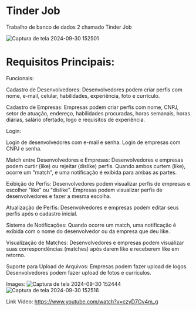 # Tinder Job
Trabalho de banco de dados 2 chamado Tinder Job

![Captura de tela 2024-09-30 152501](https://github.com/user-attachments/assets/16644578-1a4e-4d17-9172-6d8c9a3df143)

# Requisitos Principais:

Funcionais:


Cadastro de Desenvolvedores:
Desenvolvedores podem criar perfis com nome, e-mail, celular, habilidades, experiência, foto e currículo.


Cadastro de Empresas:
Empresas podem criar perfis com nome, CNPJ, setor de atuação, endereço, habilidades procuradas, horas semanais, horas diárias, salário ofertado, logo e requisitos de experiência.


Login:

Login de desenvolvedores com e-mail e senha.
Login de empresas com CNPJ e senha.


Match entre Desenvolvedores e Empresas:
Desenvolvedores e empresas podem curtir (like) ou rejeitar (dislike) perfis.
Quando ambos curtem (like), ocorre um "match", e uma notificação é exibida para ambas as partes.


Exibição de Perfis:
Desenvolvedores podem visualizar perfis de empresas e escolher "like" ou "dislike".
Empresas podem visualizar perfis de desenvolvedores e fazer a mesma escolha.


Atualização de Perfis:
Desenvolvedores e empresas podem editar seus perfis após o cadastro inicial.


Sistema de Notificações:
Quando ocorre um match, uma notificação é exibida com o nome do desenvolvedor ou da empresa que deu like.


Visualização de Matches:
Desenvolvedores e empresas podem visualizar suas correspondências (matches) após darem like e receberem like em retorno.


Suporte para Upload de Arquivos:
Empresas podem fazer upload de logos.
Desenvolvedores podem fazer upload de fotos e currículos.



Images:
![Captura de tela 2024-09-30 152444](https://github.com/user-attachments/assets/c2a3a2d4-b693-451f-98ad-dcdca9c9cad0)
![Captura de tela 2024-09-30 152516](https://github.com/user-attachments/assets/da1817ff-384e-4a9a-821d-5f11b93784c9)



Link Video: https://www.youtube.com/watch?v=czyD7Ov4m_g

